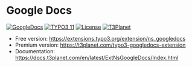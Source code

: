 # Google Docs

  [![GoogleDocs](https://img.shields.io/badge/stable-v2.0.2-green?style=flat-square)](https://github.com/nitsan-technologies/ns_googledocs/tree/2.0.2) [![TYPO3 11](https://img.shields.io/badge/TYPO3-11-orange.svg?style=flat-square)](https://get.typo3.org/version/11) [![License](https://img.shields.io/badge/license-GPL--3.0-orange?style=flat-square)](https://www.gnu.org/licenses/gpl-3.0.en.html) [![T3Planet](https://img.shields.io/badge/T3Planet-GoogleDocs-50b99a?style=flat-square)](https://t3planet.com/typo3-googledocs-extension)

- Free version: https://extensions.typo3.org/extension/ns_googledocs
- Premium version: https://t3planet.com/typo3-googledocs-extension
- Documentation: https://docs.t3planet.com/en/latest/ExtNsGoogleDocs/Index.html


